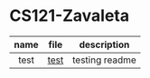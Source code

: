 # CS121-Zavaleta
| name| file|description|
|:----:| ------|-----------|
|test | [test ](https://www.linkedin.com/search/results/all/?fetchDeterministicClustersOnly=false&heroEntityKey=urn%3Ali%3Afsd_profile%3AACoAACERXf4BD5zWOUzOWq3aqwoXYGpnNQ0fDAs&keywords=ladelle%20diekhoff&origin=RICH_QUERY_SUGGESTION&position=0&searchId=6882efca-ca97-405b-9496-fc1f83aea230&sid=x-L)|testing readme|
